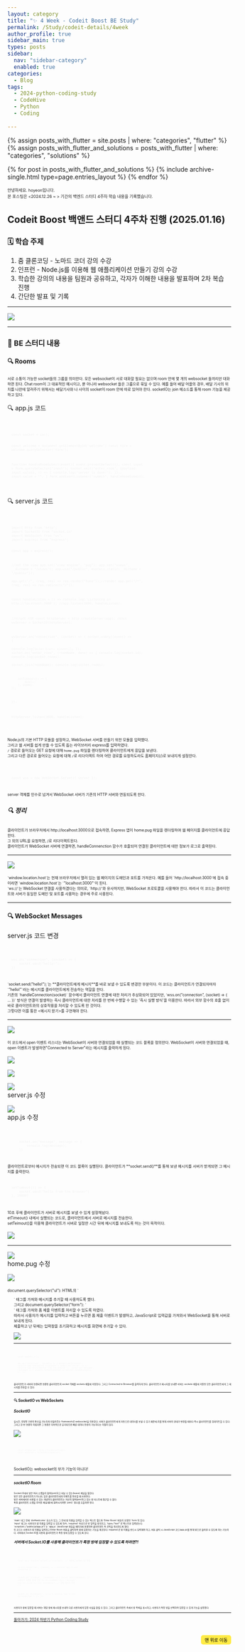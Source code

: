 ```yaml
---
layout: category
title: "✨ 4 Week - Codeit Boost BE Study"
permalink: /Study/codeit-details/4week
author_profile: true
sidebar_main: true
types: posts
sidebar:
  nav: "sidebar-category"
  enabled: true
categories:
  - Blog
tags:
  - 2024-python-coding-study
  - CodeHive
  - Python
  - Coding
    
---
```




{% assign posts_with_flutter = site.posts | where: "categories", "flutter" %}
{% assign posts_with_flutter_and_solutions = posts_with_flutter | where: "categories", "solutions" %}

{% for post in posts_with_flutter_and_solutions %}
  {% include archive-single.html type=page.entries_layout %}
{% endfor %}  



<span style="font-size:65%">안녕하세요. hoyeon입니다.<br>
본 포스팅은 <2024.12.26 ~ > 기간의 백엔드 스터디 4주차 학습 내용을 기록했습니다.</span>


## Codeit Boost 백앤드 스터디 4주차 진행 (2025.01.16)

### 🗓️ 학습 주제


1. 줌 클론코딩 - 노마드 코더 <Nomad Coders> 강의 수강<br>
2. 인프런 - Node.js를 이용해 웹 애플리케이션 만들기 강의 수강<br>
3. 학습한 강의의 내용을 팀원과 공유하고, 각자가 이해한 내용을 발표하며 2차 복습 진행<br>
4. 간단한 발표 및 기록<br>
 



---   



<img src="https://raw.githubusercontent.com/park-hoyeon/park-hoyeon.github.io/master/_pages/Study/images/BE4.png">



---
### 📝 BE 스터디 내용

#### 🔍 Rooms

<span style="font-size:60%">서로 소통이 가능한 socket들의 그룹을 의미한다. 모든 websocket이 서로 대화할 필요는 없으며 room 안에 몇 개의 websocket 들끼리만 대화하면 된다.
Chat room이 그 대표적인 예시이고, 뿐 아니라 websocket 들은 그룹으로 묶일 수 있다. 예를 들어 배달 어플의 경우, 배달 기사의 위치를 나한테 알려주기 위해서는 배달기사와 나 사이의 socket이 room 안에 따로 있어야 한다.
socketIO는 join 메소드를 통해 room 기능을 제공하고 있다.</span> <br>   



<link rel="stylesheet" href="https://cdnjs.cloudflare.com/ajax/libs/highlight.js/11.8.0/styles/atom-one-dark.min.css">
<script src="https://cdnjs.cloudflare.com/ajax/libs/highlight.js/11.8.0/highlight.min.js"></script>
<script>hljs.highlightAll();</script>

🔍 app.js 코드
<div style="font-size:60%; padding:8px; border: 1px solid rgba(255, 255, 255, 0.2); border-radius:5px; background-color: rgba(255, 255, 255, 0.05); color: #f1f1f1; width: 100%; margin-left: 0; margin-right: 0; text-align: left; font-family: monospace;">
  <pre><code class="java">
const socket = io();
 
const welcome = document.getElementById("welcome")
const form = welcome.querySelector("form");
 
function handleRoomSubmit(event){
    event.preventDefault();
    const input = form.querySelector("input");
    socket.emit("enter_room", {payload: input.value}, () => {
        console.log("server is done!");
    });;
    input.value = "";
}
form.addEventListener("submit", handleRoomSubmit);
  </code></pre>
</div>

🔍 server.js 코드
<div style="font-size:60%; padding:8px; border: 1px solid rgba(255, 255, 255, 0.2); border-radius:5px; background-color: rgba(255, 255, 255, 0.05); color: #f1f1f1; width: 100%; margin-left: 0; margin-right: 0; text-align: left; font-family: monospace;">
  <pre><code class="java">
import http from "http";
import SocketIO from "socket.io"
import WebSocket from "ws";
import express from "express";
 
const app = express();
 
//set the view
app.set("view engine", "pug");
app.set("views", __dirname + "/views");
app.use("/public", express.static(__dirname + "/public"));  
app.get("/", (req, res) => res.render("home"));//render 
app.get("/*", (req, res) => res.redirect("/"));
 
const handleListen = () => console.log('Listening on http://localhost:3000');
//app.listen(3000, handleListen);
 
//http의 서버
const httpServer = http.createServer(app); 
const wsServer  = SocketIO(httpServer);
 
wsServer.on("connection", (socket) => {
    socket.onAny((event) => {   
        console.log(`Socket Event: ${event}`);
    });
    socket.on("enter_room", (roomName, done) => {
        console.log(socket.id);
        console.log(socket.rooms);  
        socket.join(roomName);
        console.log(socket.rooms); 
        
        setTimeout(() => {
            done();
        }, 15000);
    });
});

httpServer.listen(3000, handleListen);
  </code></pre>
</div>





<span style="font-size:60%">Node.js의 기본 HTTP 모듈을 설정하고, WebSocket 서버를 만들기 위한 모듈을 입력했다.<br> 그리고 웹 서버를 쉽게 만들 수 있도록 돕는 라이브러리 express를 입력하였다.<br>
`/` 경로로 들어오는 GET 요청에 대해 `home.pug` 파일을 렌더링하여 클라이언트에게 응답을 보낸다.<br> 그리고 다른 경로로 들어오는 요청에 대해 `/`로 리다이렉트 하여 어떤 경로를 요청하도라도 홈페이지(/)로 보내지게 설정한다.</span> <br> 


<link rel="stylesheet" href="https://cdnjs.cloudflare.com/ajax/libs/highlight.js/11.8.0/styles/atom-one-dark.min.css">
<script src="https://cdnjs.cloudflare.com/ajax/libs/highlight.js/11.8.0/highlight.min.js"></script>
<script>hljs.highlightAll();</script>

<div style="font-size:60%; padding:8px; border: 1px solid rgba(255, 255, 255, 0.2); border-radius:5px; background-color: rgba(255, 255, 255, 0.05); color: #f1f1f1; width: 100%; margin-left: 0; margin-right: 0; text-align: left; font-family: monospace;">
  <pre><code class="java">
const wss = new WebSocket.Server({ server });
  </code></pre>
</div>

<span style="font-size:60%">
server 객체를 인수로 넘겨서 WebSocket 서버가 기존의 HTTP 서버와 연동되도록 한다.<br>
</span> 

##### 🔍 정리

<span style="font-size:60%">
클라이언트가 브라우저에서 http://localhost:3000으로 접속하면, Express 앱이 home.pug 파일을 렌더링하여 웹 페이지를 클라이언트에 응답한다.<br> 그 외의 URL을 요청하면, /로 리다이렉트된다.<br>
클라이언트가 WebSocket 서버에 연결하면, handleConnenction 함수가 호출되어 연결된 클라이언트에 대한 정보가 로그로 출력된다.<br>  
</span> 

---


<img src="https://raw.githubusercontent.com/park-hoyeon/park-hoyeon.github.io/master/_pages/Study/images/image (20).png"> <br>

<span style="font-size:60%">
`window.location.host`는 현재 브라우저에서 열려 있는 웹 페이지의 도메인과 포트를 가져온다. 예를 들어 `http://localhost:3000`에 접속 중이라면 `window.location.host`는 `"localhost:3000"`이 된다.<br> `ws://`는 WebSocket 연결을 사용하겠다는 의미로, `http://`와 유사하지만, WebSocket 프로토콜을 사용해야 한다. 따라서 이 코드는 클라이언트와 서버가 동일한 도메인 및 포트를 사용하는 경우에 주로 사용된다.</span> <br>  



---

#### 🔍 WebSocket Messages

server.js 코드 변경 <br>

<link rel="stylesheet" href="https://cdnjs.cloudflare.com/ajax/libs/highlight.js/11.8.0/styles/atom-one-dark.min.css">
<script src="https://cdnjs.cloudflare.com/ajax/libs/highlight.js/11.8.0/highlight.min.js"></script>
<script>hljs.highlightAll();</script>

<div style="font-size:60%; padding:8px; border: 1px solid rgba(255, 255, 255, 0.2); border-radius:5px; background-color: rgba(255, 255, 255, 0.05); color: #f1f1f1; width: 100%; margin-left: 0; margin-right: 0; text-align: left; font-family: monospace;">
  <pre><code class="java">
wss.on("connection", (socket) => {
    socket.send("hello!");
})
  </code></pre>
</div>

<span style="font-size:60%">
`socket.send("hello!");`는 **클라이언트에게 메시지**를 바로 보낼 수 있도록 변경한 부분이다. 이 코드는 클라이언트가 연결되자마자 `"hello!"`라는 메시지를 클라이언트에게 전송하는 역할을 한다.<br>
기존의 `handleConnection(socket)` 함수에서 클라이언트 연결에 대한 처리가 추상화되어 있었지만, `wss.on("connection", (socket) => { ... })` 방식은 연결이 발생하는 즉시 클라이언트에 대한 처리를 한 번에 수행할 수 있는 '즉시 실행 방식'을 이용한다. 따라서 외부 함수의 호출 없이 바로 클라이언트와의 상호작용을 처리할 수 있도록 한 것이다.<br> 그렇다면 이를 통한 <메시지 받기>를 구현해야 한다.<br>  
</span> 

---
<img src="https://raw.githubusercontent.com/park-hoyeon/park-hoyeon.github.io/master/_pages/Study/images/image (21).png"> <br>

<span style="font-size:60%">
이 코드에서 open 이벤트 리스너는 WebSocket이 서버와 연결되었을 때 실행되는 코드 블록을 정의한다.
WebSocket이 서버와 연결되었을 때, open 이벤트가 발생하면"Connected to Server"라는 메시지를 출력하게 된다.<br>  
</span> 

<img src="https://raw.githubusercontent.com/park-hoyeon/park-hoyeon.github.io/master/_pages/Study/images/image (22).png"> <br>

<img src="https://raw.githubusercontent.com/park-hoyeon/park-hoyeon.github.io/master/_pages/Study/images/image (23).png"> <br>

<img src="https://raw.githubusercontent.com/park-hoyeon/park-hoyeon.github.io/master/_pages/Study/images/image (24).png"> <br>
server.js 수정 <br>


<img src="https://raw.githubusercontent.com/park-hoyeon/park-hoyeon.github.io/master/_pages/Study/images/image (25).png"> <br>
app.js 수정 <br>

<link rel="stylesheet" href="https://cdnjs.cloudflare.com/ajax/libs/highlight.js/11.8.0/styles/atom-one-dark.min.css">
<script src="https://cdnjs.cloudflare.com/ajax/libs/highlight.js/11.8.0/highlight.min.js"></script>
<script>hljs.highlightAll();</script>

<div style="font-size:60%; padding:8px; border: 1px solid rgba(255, 255, 255, 0.2); border-radius:5px; background-color: rgba(255, 255, 255, 0.05); color: #f1f1f1; width: 100%; margin-left: 0; margin-right: 0; text-align: left; font-family: monospace;">
  <pre><code class="java">
    socket.on("message", message => {
        console.log(message);
    })
  </code></pre>
</div>

<span style="font-size:60%">
클라이언트로부터 메시지가 전송되면 이 코드 블록이 실행된다. 
클라이언트가 **socket.send()**를 통해 보낸 메시지를 서버가 받게되면 그 메시지를 출력한다.<br>  
</span>

<link rel="stylesheet" href="https://cdnjs.cloudflare.com/ajax/libs/highlight.js/11.8.0/styles/atom-one-dark.min.css">
<script src="https://cdnjs.cloudflare.com/ajax/libs/highlight.js/11.8.0/highlight.min.js"></script>
<script>hljs.highlightAll();</script>

<div style="font-size:60%; padding:8px; border: 1px solid rgba(255, 255, 255, 0.2); border-radius:5px; background-color: rgba(255, 255, 255, 0.05); color: #f1f1f1; width: 100%; margin-left: 0; margin-right: 0; text-align: left; font-family: monospace;">
  <pre><code class="java">
setTimeout(() => {
    socket.send("hello from the Browser")
}, 10000)
  </code></pre>
</div>

<span style="font-size:60%">
10초 후에 클라이언트가 서버로 메시지를 보낼 수 있게 설정해놨다.<br>
etTimeout() 내에서 실행되는 코드로, 클라이언트에서 서버로 메시지를 전송한다.<br>setTeimout()을 이용해 클라이언트가 서버로 일정한 시간 뒤에 메시지를 보내도록 하는 것이 목적이다.<br>  
</span>


<img src="https://raw.githubusercontent.com/park-hoyeon/park-hoyeon.github.io/master/_pages/Study/images/ScreenRecorderProject18 (1).gif"> <br>


---

<img src="https://raw.githubusercontent.com/park-hoyeon/park-hoyeon.github.io/master/_pages/Study/images/image (26).png"> <br>
home.pug 수정

<img src="https://raw.githubusercontent.com/park-hoyeon/park-hoyeon.github.io/master/_pages/Study/images/image (27).png"> <br>

<span style="font-size:60%">
document.querySelector("ul"): HTML의 `<ul>` 태그를 가져와 메시지를 추가할 때 사용하도록 했다.<br>
그리고 document.querySelector("form"): `<form>` 태그를 가져와 폼 제출 이벤트를 처리할 수 있도록 하였다.<br>
따라서 사용자가 메시지를 입력하고 버튼을 누르면 폼 제출 이벤트가 발생하고, JavaScript로 입력값을 가져와서 WebSocket을 통해 서버로 보내게 된다.<br>
제출하고 난 뒤에는 입력창을 초기화하고 메시지를 화면에 추가할 수 있다.<br>  
</span>

<img src="https://raw.githubusercontent.com/park-hoyeon/park-hoyeon.github.io/master/_pages/Study/images/image (28).png"> <br>



---
<link rel="stylesheet" href="https://cdnjs.cloudflare.com/ajax/libs/highlight.js/11.8.0/styles/atom-one-dark.min.css">
<script src="https://cdnjs.cloudflare.com/ajax/libs/highlight.js/11.8.0/highlight.min.js"></script>
<script>hljs.highlightAll();</script>

<div style="font-size:60%; padding:8px; border: 1px solid rgba(255, 255, 255, 0.2); border-radius:5px; background-color: rgba(255, 255, 255, 0.05); color: #f1f1f1; width: 100%; margin-left: 0; margin-right: 0; text-align: left; font-family: monospace;">
  <pre><code class="java">
const sockets = [];

wss.on("connection", (sockets) => {
    sockets.push(socket);
    console.log("Connedcted to Browser")
    socket.on("colse", () => console.log("Disconnected from the Browser"));
    socket.on("message", (message) => {
        sockets.forEach(aSocket => aSocket.send(message));
    });
});
  </code></pre>
</div>

<span style="font-size:60%">
클라이언트가 서버와 연결되면 연결된 클라이언트의 socket 객체를 sockets 배열에 저장한다. 그리고 Connected to Browser를 출력하게 된다.
클라이언트가 메시지를 보내면 서버는 sockets 배열에 저장된 모든 클라이언트에게 그 메시지를 전송할 수 있다.<br>  
</span>

---
#### 🔍 SocketIO vs WebSockets

##### SocketIO

<span style="font-size:60%">
실시간, 양방향 기반의 통신을 가능하게 만들어주는 framework로 websocket을 이용한다. 
서버가 클라이언트에게 자동으로 데이터를 보낼 수 있기 때문에,이를 통해 서버의 상태가 변경될 때마다 즉시 클라이언트를 업데이트할 수 있다.그리고 한 번 연결이 이뤄지면 그 연결은 지속적으로 유지되므로 빠른 데이터 전송이 가능하다는 이점이 있다.<br>  
</span>

<img src="https://raw.githubusercontent.com/park-hoyeon/park-hoyeon.github.io/master/_pages/Study/images/image (29).png"> <br>

<link rel="stylesheet" href="https://cdnjs.cloudflare.com/ajax/libs/highlight.js/11.8.0/styles/atom-one-dark.min.css">
<script src="https://cdnjs.cloudflare.com/ajax/libs/highlight.js/11.8.0/highlight.min.js"></script>
<script>hljs.highlightAll();</script>

<div style="font-size:60%; padding:8px; border: 1px solid rgba(255, 255, 255, 0.2); border-radius:5px; background-color: rgba(255, 255, 255, 0.05); color: #f1f1f1; width: 100%; margin-left: 0; margin-right: 0; text-align: left; font-family: monospace;">
  <pre><code class="java">
const httpServer = http.createServer(app);
const wsServer = SocketIO(httpServer);
  </code></pre>
</div>

SocketIO는 websocket의 부가 기능이 아니다!

---
##### socketIO Room

<span style="font-size:60%">
Socket.IO에서 방은 여러 소켓들이 참여(join)하고 떠날 수 있는(leave) 채널을 말한다.<br> 방은 모든 클라이언트가 아니라, 일부 클라이언트에게 이벤트를 전송할 때 사용된다.<br> 방은 서버에서만 사용될 수 있는 개념이다.클라이언트는 자신이 참여(join)하고 있는 방 리스트에 접근할 수 없다.<br> 특정 클라이언트 소켓을 주어진 채널(룸)에 참여시키려면 `join()` 함수를 호출하면 된다.<br>  
</span>

<img src="https://raw.githubusercontent.com/park-hoyeon/park-hoyeon.github.io/master/_pages/Study/images/image (30).png"> <br>

<span style="font-size:60%">
`main` 태그 안에 `div#welcome` 요소가 있고, 그 안에 방 이름을 입력할 수 있는 텍스트 필드와 'Enter Room' 버튼이 포함된 `form`이 있다.<br>
`input` 태그는 사용자가 방 이름을 입력할 수 있도록 하rh, `required` 속성으로 빈 입력을 방지하고, `type="text"`로 텍스트만 입력받는다.<br>
`script(src="public/js/app.js")`는 `app.js` JavaScript 파일을 페이지에 연결하여 클라이언트 측 로직을 처리하도록 했다.<br>  </span>


<span style="font-size:60%">
이 코드는 사용자가 방 이름을 입력하고 Enter Room 버튼을 클릭하여 방에 입장하는 기능을 제공한다. required 로 방 이름을 반드시 입력해야 하고, 버튼 클릭 시 JavaScript 코드(app.js)를 통해 방으로 들어갈 수 있도록 하는 기능이다.
서버에서 Socket.IO를 사용해 클라이언트가 특정 방에 입장할 수 있도록 한다.<br>  
</span>

##### 서버에서 Socket.IO를 사용해 클라이언트가 특정 방에 입장할 수 있도록 하려면?!

<link rel="stylesheet" href="https://cdnjs.cloudflare.com/ajax/libs/highlight.js/11.8.0/styles/atom-one-dark.min.css">
<script src="https://cdnjs.cloudflare.com/ajax/libs/highlight.js/11.8.0/highlight.min.js"></script>
<script>hljs.highlightAll();</script>

<div style="font-size:60%; padding:8px; border: 1px solid rgba(255, 255, 255, 0.2); border-radius:5px; background-color: rgba(255, 255, 255, 0.05); color: #f1f1f1; width: 100%; margin-left: 0; margin-right: 0; text-align: left; font-family: monospace;">
  <pre><code class="java">
const io = require('socket.io')(server);  // 서버에 Socket.IO 연결

io.on('connection', (socket) => {
  console.log('A user connected');

  socket.on('joinRoom', (roomName) => {
    socket.join(roomName);  // 사용자가 지정한 방에 입장
    io.to(roomName).emit('message', `User has joined the room: ${roomName}`);  // 방에 메시지 전송
  });

  socket.on('disconnect', () => {
    console.log('A user disconnected');
  });
});
  </code></pre>
</div>

<span style="font-size:60%">
사용자가 방에 입장할 때 서버는 해당 방에 메시지를 보내어 다른 사용자에게 입장 사실을 알릴 수 있다. 그리고 클라이언트 측에서 방 목록을 표시하고, 사용자가 특정 방을 선택하여 입장할 수 있게 기능을 설정했다.<br>  
</span>



---




[돌아가기: 2024 하반기 Python Coding Study](https://park-hoyeon.github.io/Study/Codeit%20Boost%20BE%20Study/)  


<div style="text-align: right; margin-top: 30px;">
  <button onclick="scrollToTop()" style="
    padding: 10px 15x; 
    background-color: #FFEB46; 
    color: black; 
    border: 2px solid #FFEB46; 
    border-radius: 5px; 
    cursor: pointer; 
    font-size: 10px;">
    맨 위로 이동
  </button>
</div>

<script>
  // 맨 위로 이동하는 함수
  function scrollToTop() {
    window.scrollTo({ top: 0, behavior: 'smooth' });
  }
</script>
